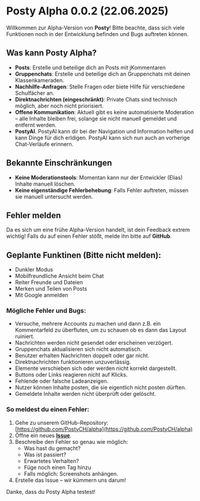 # Posty Alpha 0.0.2 (22.06.2025)

Willkommen zur Alpha-Version von **Posty**! Bitte beachte, dass sich viele Funktionen noch in der Entwicklung befinden und Bugs auftreten können.

## **Was kann Posty Alpha?**

- **Posts**: Erstelle und beteilige dich an Posts mit jKommentaren
- **Gruppenchats**: Erstelle und beteilige dich an Gruppenchats mit deinen Klassenkameraden.
- **Nachhilfe-Anfragen**: Stelle Fragen oder biete Hilfe für verschiedene Schulfächer an.
- **Direktnachrichten (eingeschränkt)**: Private Chats sind technisch möglich, aber noch nicht priorisiert.
- **Offene Kommunikation**: Aktuell gibt es keine automatisierte Moderation – alle Inhalte bleiben frei, solange sie nicht manuell gemeldet und entfernt werden.
- **PostyAI**. PostyAI kann dir bei der Navigation und Information helfen und kann Dinge für dich erldigen. PostyAI kann sich nun auch an vorherige Chat-Verläufe erinnern.

## **Bekannte Einschränkungen**

- **Keine Moderationstools**: Momentan kann nur der Entwickler (Elias) Inhalte manuell löschen.
- **Keine eigenständige Fehlerbehebung**: Falls Fehler auftreten, müssen sie manuell untersucht werden.

## **Fehler melden**

Da es sich um eine frühe Alpha-Version handelt, ist dein Feedback extrem wichtig! Falls du auf einen Fehler stößt, melde ihn bitte auf **GitHub**.

## Geplante Funktinen (Bitte nicht melden):
- Dunkler Modus
- Mobilfreundliche Ansicht beim Chat
- Reiter Freunde und Dateien
- Merken und Teilen von Posts
- Mit Google anmelden

### Mögliche Fehler und Bugs:
- Versuche, mehrere Accounts zu machen und dann z.B. ein Kommentarfeld zu überfluten, um zu schauen ob es dann das Layout ruiniert.
- Nachrichten werden nicht gesendet oder erscheinen verzögert.
- Gruppenchats aktualisieren sich nicht automatisch.
- Benutzer erhalten Nachrichten doppelt oder gar nicht.
- Direktnachrichten funktionieren unzuverlässig.
- Elemente verschieben sich oder werden nicht korrekt dargestellt.
- Buttons oder Links reagieren nicht auf Klicks.
- Fehlende oder falsche Ladeanzeigen.
- Nutzer können Inhalte posten, die sie eigentlich nicht posten dürften.
- Gemeldete Inhalte werden nicht überprüft oder gelöscht.

### **So meldest du einen Fehler:**
1. Gehe zu unserem GitHub-Repository: [https://github.com/PostyCH/alpha](https://github.com/PostyCH/alpha)
2. Öffne ein neues [**Issue**](https://github.com/PostyCH/alpha/issues/new).
3. Beschreibe den Fehler so genau wie möglich:
   - Was hast du gemacht?
   - Was ist passiert?
   - Erwartetes Verhalten?
   - Füge noch einen Tag hinzu
   - Falls möglich: Screenshots anhängen.
4. Erstelle das Issue – wir kümmern uns darum!

Danke, dass du Posty Alpha testest!
